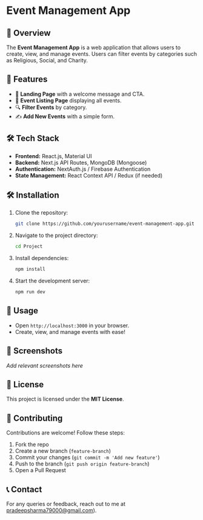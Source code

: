 # Event Management App

## 📌 Overview
The **Event Management App** is a web application that allows users to create, view, and manage events. Users can filter events by categories such as Religious, Social, and Charity.

## 🚀 Features
- 📅 **Landing Page** with a welcome message and CTA.
- 🎉 **Event Listing Page** displaying all events.
- 🔍 **Filter Events** by category.
- ✍️ **Add New Events** with a simple form.

## 🛠️ Tech Stack
- **Frontend:** React.js, Material UI
- **Backend:** Next.js API Routes, MongoDB (Mongoose)
- **Authentication:** NextAuth.js / Firebase Authentication
- **State Management:** React Context API / Redux (if needed)



## 🛠 Installation
1. Clone the repository:
   ```sh
   git clone https://github.com/yourusername/event-management-app.git
   ```
2. Navigate to the project directory:
   ```sh
   cd Project
   ```
3. Install dependencies:
   ```sh
   npm install
   ```
4. Start the development server:
   ```sh
   npm run dev
   ```

## 🎯 Usage
- Open `http://localhost:3000` in your browser.
- Create, view, and manage events with ease!

## 📸 Screenshots
_Add relevant screenshots here_

## 📜 License
This project is licensed under the **MIT License**.

## 🤝 Contributing
Contributions are welcome! Follow these steps:
1. Fork the repo
2. Create a new branch (`feature-branch`)
3. Commit your changes (`git commit -m 'Add new feature'`)
4. Push to the branch (`git push origin feature-branch`)
5. Open a Pull Request

## 📞 Contact
For any queries or feedback, reach out to me at pradeepsharma79000@gmail.com).

